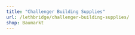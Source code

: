 ```yaml
---
title: "Challenger Building Supplies"
url: /lethbridge/challenger-building-supplies/
shop: Baumarkt
---
```

